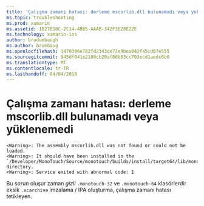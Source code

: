```yaml
---
title: 'Çalışma zamanı hatası: derleme mscorlib.dll bulunamadı veya yüklenemedi'
ms.topic: troubleshooting
ms.prod: xamarin
ms.assetid: 1027E16C-2C14-4BB5-AAAB-342F3E28E22E
ms.technology: xamarin-ios
author: bradumbaugh
ms.author: brumbaug
ms.openlocfilehash: 1470396e782fd2343de72e9bea042f45cd07e555
ms.sourcegitcommit: 945df041e2180cb20af08b83cc703ecd1aedc6b0
ms.translationtype: MT
ms.contentlocale: tr-TR
ms.lasthandoff: 04/04/2018
---
```

# <a name="runtime-error-the-assembly-mscorlibdll-was-not-found-or-could-not-be-loaded"></a>Çalışma zamanı hatası: derleme mscorlib.dll bulunamadı veya yüklenemedi

```
<Warning>: The assembly mscorlib.dll was not found or could not be loaded.
<Warning>: It should have been installed in the `/Developer/MonoTouch/Source/monotouch/builds/install/target64/lib/mono/2.0/mscorlib.dll' directory.
<Warning>: Service exited with abnormal code: 1
```

Bu sorun oluşur zaman *gizli* `.monotouch-32` ve `.monotouch-64` klasörlerdir eksik `.xcarchive` imzalama / IPA oluşturma, çalışma zamanı hatası tetikleyen.

